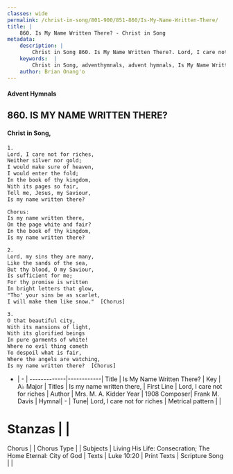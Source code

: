 ```yaml
---
classes: wide
permalink: /christ-in-song/801-900/851-860/Is-My-Name-Written-There/
title: |
    860. Is My Name Written There? - Christ in Song
metadata:
    description: |
        Christ in Song 860. Is My Name Written There?. Lord, I care not for riches, Neither silver nor gold; I would make sure of heaven, I would enter the fold; In the book of thy kingdom, With its pages so fair, Tell me, Jesus, my Saviour, Is my name written there? Chorus: Is my name written there, On the page white and fair? In the book of thy kingdom, Is my name written there?
    keywords:  |
        Christ in Song, adventhymnals, advent hymnals, Is My Name Written There?, Lord, I care not for riches. Is my name written there,
    author: Brian Onang'o
---
```


#### Advent Hymnals
## 860. IS MY NAME WRITTEN THERE?
####  Christ in Song,

```txt
1.
Lord, I care not for riches,
Neither silver nor gold;
I would make sure of heaven,
I would enter the fold;
In the book of thy kingdom,
With its pages so fair,
Tell me, Jesus, my Saviour,
Is my name written there?

Chorus:
Is my name written there,
On the page white and fair?
In the book of thy kingdom,
Is my name written there?

2.
Lord, my sins they are many,
Like the sands of the sea,
But thy blood, O my Saviour,
Is sufficient for me;
For thy promise is written
In bright letters that glow,
"Tho' your sins be as scarlet,
I will make them like snow."  [Chorus]

3.
O that beautiful city, 
With its mansions of light,
With its glorified beings
In pure garments of white!
Where no evil thing cometh
To despoil what is fair,
Where the angels are watching,
Is my name written there?  [Chorus]


```

- |   -  |
-------------|------------|
Title | Is My Name Written There? |
Key | A♭ Major |
Titles | Is my name written there, |
First Line | Lord, I care not for riches |
Author | Mrs. M. A. Kidder
Year | 1908
Composer| Frank M. Davis |
Hymnal|  - |
Tune| Lord, I care not for riches |
Metrical pattern | |
# Stanzas |  |
Chorus |  |
Chorus Type |  |
Subjects | Living His Life: Consecration; The Home Eternal: City of God |
Texts | Luke 10:20 |
Print Texts | 
Scripture Song |  |
    
